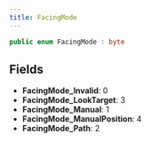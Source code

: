 ```yaml
---
title: FacingMode
---
```


```csharp
public enum FacingMode : byte
```

## Fields

- **FacingMode_Invalid**: 0
- **FacingMode_LookTarget**: 3
- **FacingMode_Manual**: 1
- **FacingMode_ManualPosition**: 4
- **FacingMode_Path**: 2

